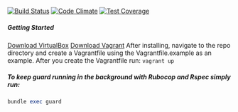 [![Build Status](https://magnum.travis-ci.com/excellaco/open-cabinet.svg?token=ztW2D3QGwNvKdJWTdpNu)](https://magnum.travis-ci.com/excellaco/open-cabinet)
[![Code Climate](https://codeclimate.com/repos/5582a4ef695680215a031469/badges/876970494b7eba49266f/gpa.svg)](https://codeclimate.com/repos/5582a4ef695680215a031469/feed)
[![Test Coverage](https://codeclimate.com/repos/5582a4ef695680215a031469/badges/876970494b7eba49266f/coverage.svg)](https://codeclimate.com/repos/5582a4ef695680215a031469/coverage) 

##### Getting Started
[Download VirtualBox](https://www.virtualbox.org/wiki/Downloads)
[Download Vagrant](http://www.vagrantup.com/downloads)
After installing, navigate to the repo directory and create a Vagrantfile using the Vagrantfile.example as an example.
After you create the Vagrantfile run:
```vagrant up```

##### To keep guard running in the background with Rubocop and Rspec simply run:
```ruby
bundle exec guard
```


